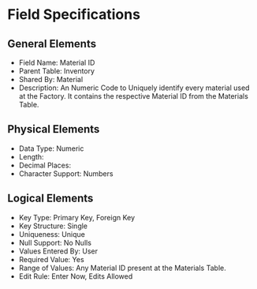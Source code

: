 # Field Specifications

## General Elements

- Field Name: Material ID
- Parent Table: Inventory
- Shared By: Material
- Description: An Numeric Code to Uniquely identify every material used at the Factory. It contains the respective Material ID from the Materials Table.

## Physical Elements

- Data Type: Numeric
- Length: 
- Decimal Places: 
- Character Support: Numbers

## Logical Elements

- Key Type: Primary Key, Foreign Key
- Key Structure: Single
- Uniqueness: Unique
- Null Support: No Nulls
- Values Entered By: User
- Required Value: Yes
- Range of Values: Any Material ID present at the Materials Table.
- Edit Rule: Enter Now, Edits Allowed
